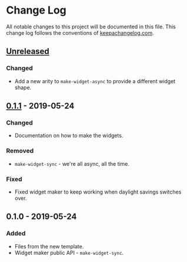 # Change Log
All notable changes to this project will be documented in this file. This change log follows the conventions of [keepachangelog.com](http://keepachangelog.com/).

## [Unreleased]
### Changed
- Add a new arity to `make-widget-async` to provide a different widget shape.

## [0.1.1] - 2019-05-24
### Changed
- Documentation on how to make the widgets.

### Removed
- `make-widget-sync` - we're all async, all the time.

### Fixed
- Fixed widget maker to keep working when daylight savings switches over.

## 0.1.0 - 2019-05-24
### Added
- Files from the new template.
- Widget maker public API - `make-widget-sync`.

[Unreleased]: https://github.com/your-name/clojure-hermes/compare/0.1.1...HEAD
[0.1.1]: https://github.com/your-name/clojure-hermes/compare/0.1.0...0.1.1
